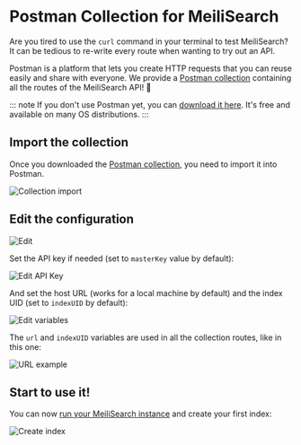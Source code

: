 # Postman Collection for MeiliSearch

Are you tired to use the `curl` command in your terminal to test MeiliSearch? It can be tedious to re-write every route when wanting to try out an API.

Postman is a platform that lets you create HTTP requests that you can reuse easily and share with everyone.
We provide a [Postman collection](/postman/meilisearch-collection.json) containing all the routes of the MeiliSearch API! 🚀

::: note
If you don't use Postman yet, you can [download it here](https://www.postman.com/downloads/).
It's free and available on many OS distributions.
:::

## Import the collection

Once you downloaded the [Postman collection](/postman/meilisearch-collection.json), you need to import it into Postman.

![Collection import](/postman/import.png)

## Edit the configuration

![Edit](/postman/edit.png)

Set the API key if needed (set to `masterKey` value by default):

![Edit API Key](/postman/set_api_key.png)

And set the host URL (works for a local machine by default) and the index UID (set to `indexUID` by default):

![Edit variables](/postman/set_variables.png)

The `url` and `indexUID` variables are used in all the collection routes, like in this one:

![URL example](/postman/url.png)

## Start to use it!

You can now [run your MeiliSearch instance](/reference/features/installation.md) and create your first index:

![Create index](/postman/create_index.png)
